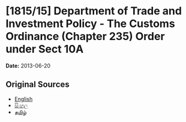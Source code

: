 # [1815/15] Department of Trade and Investment Policy - The Customs Ordinance (Chapter 235) Order under Sect 10A

**Date:** 2013-06-20

## Original Sources

- [English](https://documents.gov.lk/view/extra-gazettes/2013/6/1815-15_E.pdf)
- [සිංහල](https://documents.gov.lk/view/extra-gazettes/2013/6/1815-15_S.pdf)
- [தமிழ்](https://documents.gov.lk/view/extra-gazettes/2013/6/1815-15_T.pdf)
